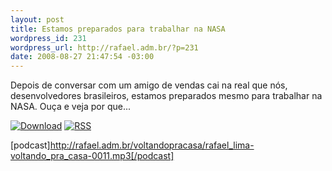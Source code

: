 ```yaml
--- 
layout: post
title: Estamos preparados para trabalhar na NASA
wordpress_id: 231
wordpress_url: http://rafael.adm.br/?p=231
date: 2008-08-27 21:47:54 -03:00
---
```

Depois de conversar com um amigo de vendas cai na real que nós, desenvolvedores brasileiros, estamos preparados mesmo para trabalhar na NASA. Ouça e veja por que...

<a class="noborder" href="http://rafael.adm.br/voltandopracasa/rafael_lima-voltando_pra_casa-0011.mp3" title="Download"><img src="http://rafael.adm.br/wp-content/themes/rafael_lima-rockinblue/images/download_green.gif" border="0" alt="Download" /></a> <a class="noborder" href="http://feeds.feedburner.com/rafael_lima_podcast" title="RSS"><img src="http://rafael.adm.br/wp-content/themes/rafael_lima-rockinblue/images/icn-feed-16x16.png" border="0" alt="RSS" /></a>



[podcast]http://rafael.adm.br/voltandopracasa/rafael_lima-voltando_pra_casa-0011.mp3[/podcast]

